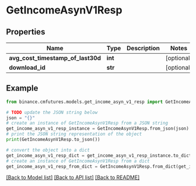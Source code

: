 # GetIncomeAsynV1Resp


## Properties

Name | Type | Description | Notes
------------ | ------------- | ------------- | -------------
**avg_cost_timestamp_of_last30d** | **int** |  | [optional] 
**download_id** | **str** |  | [optional] 

## Example

```python
from binance.cmfutures.models.get_income_asyn_v1_resp import GetIncomeAsynV1Resp

# TODO update the JSON string below
json = "{}"
# create an instance of GetIncomeAsynV1Resp from a JSON string
get_income_asyn_v1_resp_instance = GetIncomeAsynV1Resp.from_json(json)
# print the JSON string representation of the object
print(GetIncomeAsynV1Resp.to_json())

# convert the object into a dict
get_income_asyn_v1_resp_dict = get_income_asyn_v1_resp_instance.to_dict()
# create an instance of GetIncomeAsynV1Resp from a dict
get_income_asyn_v1_resp_from_dict = GetIncomeAsynV1Resp.from_dict(get_income_asyn_v1_resp_dict)
```
[[Back to Model list]](../README.md#documentation-for-models) [[Back to API list]](../README.md#documentation-for-api-endpoints) [[Back to README]](../README.md)


